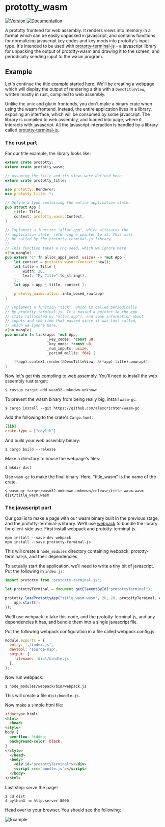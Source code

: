 # prototty\_wasm

[![Version](https://img.shields.io/crates/v/prototty_wasm.svg)](https://crates.io/crates/prototty_wasm)
[![Documentation](https://docs.rs/prototty_wasm/badge.svg)](https://docs.rs/prototty_wasm)

A prototty frontend for web assembly. It renders views into memory in a format
which can be easily unpacked in javascript, and contains functions for
normalizing javascript key codes and key mods into prototty's input type. It's
intended to be used with [prototty-terminal-js](https://github.com/stevebob/prototty/terminal-js) - a
javascript library for unpacking the output of prototty-wasm and drawing it to
the screen, and periodically sending input to the wasm program.

## Example

Let's continue the title example started
[here](https://github.com/stevebob/prototty/tree/master/prototty#example).
We'll be creating a webpage which will display the output of rendering a title with
a `DemoTitleView`, written mostly in rust, compiled to web assembly.

Unlike the unix and glutin frontends, you don't make a binary crate when using
the wasm frontend. Instead, the entire application lives in a library, exposing
an interface, which will be consumed by some javascript. The library is compiled
to web assembly, and loaded into page, where it interacts with javascript. All
the javascript interaction is handled by a library called
[prototty-terminal-js](https://github.com/stevebob/prototty/terminal-js).

### The rust part
For our title example, the library looks like:

```rust
extern crate prototty;
extern crate prototty_wasm;

// Assuming the title and its views were defined here
extern crate prototty_title;

use prototty::Renderer;
use prototty_title::*;

// Define a type containing the entire application state.
pub struct App {
    title: Title,
    context: prototty_wasm::Context,
}

// Implement a function "alloc_app", which allocates the
// application state, returning a pointer to it. This will
// be called by the prototty-terminal-js library.
//
// This function takes a rng seed, which we ignore here.
#[no_mangle]
pub extern "C" fn alloc_app(_seed: usize) -> *mut App {
    let context = prototty_wasm::Context::new();
    let title = Title {
        width: 20,
        text: "My Title".to_string(),
    };
    let app = App { title, context };

    prototty_wasm::alloc::into_boxed_raw(app)
}

// Implement a function "tick", which is called periodically
// by prototty-terminal-js. It's passed a pointer to the app
// state (allocated by "alloc_app"), and some information about
// inputs and the time that passed since it was last called,
// which we ignore here.
#[no_mangle]
pub unsafe fn tick(app: *mut App,
                   _key_codes: *const u8,
                   _key_mods: *const u8,
                   _num_inputs: usize,
                   _period_millis: f64) {

    (*app).context.render(&DemoTitleView, &(*app).title).unwrap();
}
```

Now let's get this compiling to web assembly. You'll need to install the web
assembly rust target:

```
$ rustup target add wasm32-unknown-unknown
```

To prevent the wasm binary from being really big, install `wasm-gc`:

```
$ cargo install --git https://github.com/alexcrichton/wasm-gc
```

Add the following to the crate's `Cargo.toml`:

```toml
[lib]
crate-type = ["cdylib"]
```

And build your web assembly binary:

```
$ cargo build --release
```

Make a directory to house the webpage's files:

```
$ mkdir dist
```

Use `wasm-gc` to make the final binary. Here, "title\_wasm" is the name of the
crate.

```
$ wasm-gc target/wasm32-unknown-unknown/release/title_wasm.wasm dist/title_wasm.wasm
```

### The javascript part

Our goal is to make a page with our wasm binary built in the previous stage,
and the prototty-terminal-js library. We'll use
[webpack](https://webpack.js.org/) to bundle the library for client-side use.
First install webpack and prototty-terminal-js.

```
npm install --save-dev webpack
npm install --save prototty-terminal-js
```

This will create a `node_modules` directory containing webpack,
prototty-terminal-js, and their dependencies.

To actually start the application, we'll need to write a tiny bit of javascript.
Put the following in `index.js`:

```javascript
import prototty from 'prototty-terminal-js';

let protottyTerminal = document.getElementById("protottyTerminal");

prototty.loadProtottyApp("title_wasm.wasm", 20, 20, protottyTerminal, env).then(app => {
    app.start();
});
```

We'll use webpack to take this code, and the prototty-terminal-js, and any
dependencies it has, and bundle them into a single javascript file.

Put the following webpack configuration in a file called webpack.config.js:
```javascript
module.exports = {
  entry: './index.js',
  devtool: 'source-map',
  output: {
    filename: 'dist/bundle.js'
  },
};
```

Now run webpack:

```
$ node_modules/webpack/bin/webpack.js
```

This will create a file `dist/bundle.js`.

Now make a simple html file:

```html
<!doctype html>
<html>
  <head>
<style>
body {
  overflow: hidden;
  background-color: black;
}
</style>
  </head>
  <body>
    <div id="protottyTerminal"></div>
    <script src="bundle.js"></script>
  </body>
</html>
```

Last step: serve the page!

```
$ cd dist
$ python3 -m http.server 8000
```

Head over to your browser. You should see the following:

![Example](https://github.com/stevebob/prototty/blob/master/wasm/example.png)
